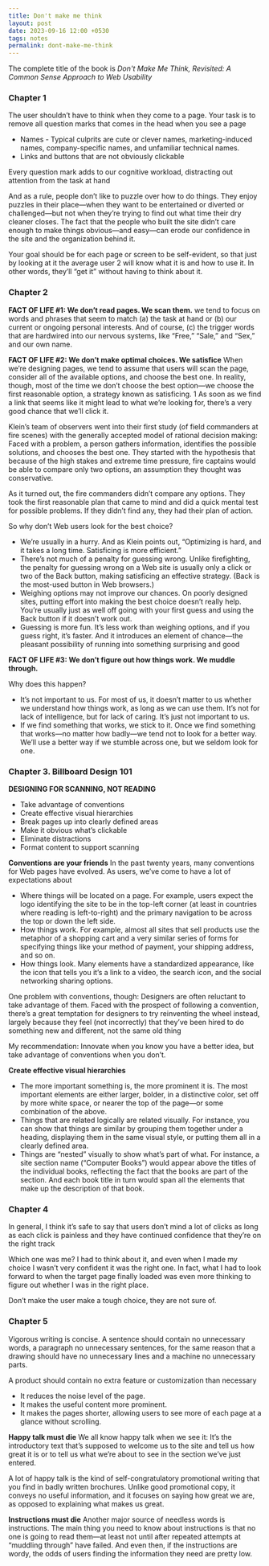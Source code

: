 ```yaml
---
title: Don't make me think
layout: post
date: 2023-09-16 12:00 +0530
tags: notes
permalink: dont-make-me-think
---
```


The complete title of the book is *Don't Make Me Think, Revisited: A Common Sense Approach to Web Usability*

### Chapter 1

The user shouldn’t have to think when they come to a page. Your task is to remove all question marks that comes in the head when you see a page

* Names - Typical culprits are cute or clever names, marketing-induced names, company-specific names, and unfamiliar technical names.
* Links and buttons that are not obviously clickable

Every question mark adds to our cognitive workload, distracting out attention from the task at hand

And as a rule, people don’t like to puzzle over how to do things. They enjoy puzzles in their place—when they want to be entertained or diverted or challenged—but not when they’re trying to find out what time their dry cleaner closes. The fact that the people who built the site didn’t care enough to make things obvious—and easy—can erode our confidence in the site and the organization behind it.

Your goal should be for each page or screen to be self-evident, so that just by looking at it the average user 2 will know what it is and how to use it. In other words, they’ll “get it” without having to think about it.

### Chapter 2

**FACT OF LIFE #1: We don’t read pages. We scan them.**
we tend to focus on words and phrases that seem to match (a) the task at hand or (b) our current or ongoing personal interests. And of course, (c) the trigger words that are hardwired into our nervous systems, like “Free,” “Sale,” and “Sex,” and our own name.

**FACT OF LIFE #2: We don’t make optimal choices. We satisfice**
When we’re designing pages, we tend to assume that users will scan the page, consider all of the available options, and choose the best one. In reality, though, most of the time we don’t choose the best option—we choose the first reasonable option, a strategy known as satisficing. 1 As soon as we find a link that seems like it might lead to what we’re looking for, there’s a very good chance that we’ll click it.

Klein’s team of observers went into their first study (of field commanders at fire scenes) with the generally accepted model of rational decision making: Faced with a problem, a person gathers information, identifies the possible solutions, and chooses the best one. They started with the hypothesis that because of the high stakes and extreme time pressure, fire captains would be able to compare only two options, an assumption they thought was conservative.

As it turned out, the fire commanders didn’t compare any options. They took the first reasonable plan that came to mind and did a quick mental test for possible problems. If they didn’t find any, they had their plan of action.

So why don’t Web users look for the best choice? 
* We’re usually in a hurry. And as Klein points out, “Optimizing is hard, and it takes a long time. Satisficing is more efficient.” 
* There’s not much of a penalty for guessing wrong. Unlike firefighting, the penalty for guessing wrong on a Web site is usually only a click or two of the Back button, making satisficing an effective strategy. (Back is the most-used button in Web browsers.) 
* Weighing options may not improve our chances. On poorly designed sites, putting effort into making the best choice doesn’t really help. You’re usually just as well off going with your first guess and using the Back button if it doesn’t work out. 
* Guessing is more fun. It’s less work than weighing options, and if you guess right, it’s faster. And it introduces an element of chance—the pleasant possibility of running into something surprising and good

**FACT OF LIFE #3: We don’t figure out how things work. We muddle through.**

Why does this happen? 
- It’s not important to us. For most of us, it doesn’t matter to us whether we understand how things work, as long as we can use them. It’s not for lack of intelligence, but for lack of caring. It’s just not important to us.
- If we find something that works, we stick to it. Once we find something that works—no matter how badly—we tend not to look for a better way. We’ll use a better way if we stumble across one, but we seldom look for one.

### Chapter 3. Billboard Design 101

**DESIGNING FOR SCANNING, NOT READING**
- Take advantage of conventions
- Create effective visual hierarchies
- Break pages up into clearly defined areas
- Make it obvious what’s clickable
- Eliminate distractions
- Format content to support scanning

**Conventions are your friends**
In the past twenty years, many conventions for Web pages have evolved. As users, we’ve come to have a lot of expectations about 
- Where things will be located on a page. For example, users expect the logo identifying the site to be in the top-left corner (at least in countries where reading is left-to-right) and the primary navigation to be across the top or down the left side. 
- How things work. For example, almost all sites that sell products use the metaphor of a shopping cart and a very similar series of forms for specifying things like your method of payment, your shipping address, and so on. 
- How things look. Many elements have a standardized appearance, like the icon that tells you it’s a link to a video, the search icon, and the social networking sharing options.

One problem with conventions, though: Designers are often reluctant to take advantage of them. Faced with the prospect of following a convention, there’s a great temptation for designers to try reinventing the wheel instead, largely because they feel (not incorrectly) that they’ve been hired to do something new and different, not the same old thing

My recommendation: Innovate when you know you have a better idea, but take advantage of conventions when you don’t.

**Create effective visual hierarchies**
- The more important something is, the more prominent it is. The most important elements are either larger, bolder, in a distinctive color, set off by more white space, or nearer the top of the page—or some combination of the above.
- Things that are related logically are related visually. For instance, you can show that things are similar by grouping them together under a heading, displaying them in the same visual style, or putting them all in a clearly defined area.
- Things are “nested” visually to show what’s part of what. For instance, a site section name (“Computer Books”) would appear above the titles of the individual books, reflecting the fact that the books are part of the section. And each book title in turn would span all the elements that make up the description of that book.

### Chapter 4
In general, I think it’s safe to say that users don’t mind a lot of clicks as long as each click is painless and they have continued confidence that they’re on the right track

Which one was me? I had to think about it, and even when I made my choice I wasn’t very confident it was the right one. In fact, what I had to look forward to when the target page finally loaded was even more thinking to figure out whether I was in the right place.

Don’t make the user make a tough choice, they are not sure of. 

### Chapter 5

Vigorous writing is concise. A sentence should contain no unnecessary words, a paragraph no unnecessary sentences, for the same reason that a drawing should have no unnecessary lines and a machine no unnecessary parts.

A product should contain no extra feature or customization than necessary

- It reduces the noise level of the page. 
- It makes the useful content more prominent. 
- It makes the pages shorter, allowing users to see more of each page at a glance without scrolling.

**Happy talk must die**
We all know happy talk when we see it: It’s the introductory text that’s supposed to welcome us to the site and tell us how great it is or to tell us what we’re about to see in the section we’ve just entered.

A lot of happy talk is the kind of self-congratulatory promotional writing that you find in badly written brochures. Unlike good promotional copy, it conveys no useful information, and it focuses on saying how great we are, as opposed to explaining what makes us great.

**Instructions must die**
Another major source of needless words is instructions. The main thing you need to know about instructions is that no one is going to read them—at least not until after repeated attempts at “muddling through” have failed. And even then, if the instructions are wordy, the odds of users finding the information they need are pretty low.
